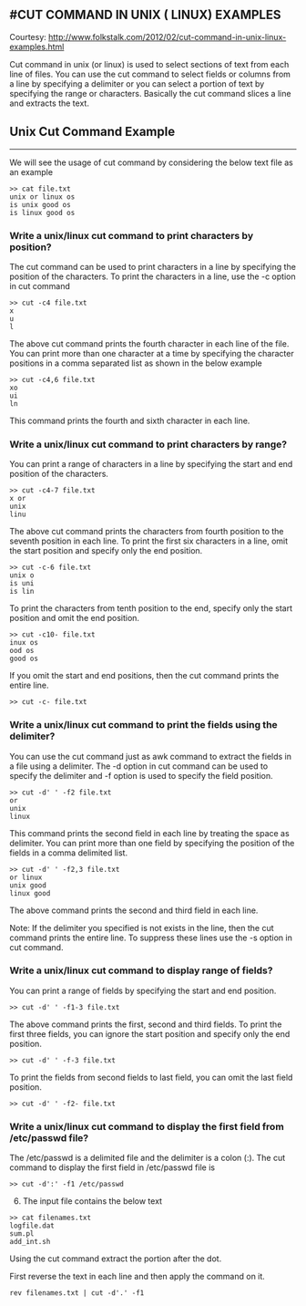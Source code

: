 #CUT COMMAND IN UNIX ( LINUX) EXAMPLES
---------------------------------------
Courtesy: http://www.folkstalk.com/2012/02/cut-command-in-unix-linux-examples.html

Cut command in unix (or linux) is used to select sections of text from each line of files. You can use the cut command to select fields or columns from a line by specifying a delimiter or you can select a portion of text by specifying the range or characters. Basically the cut command slices a line and extracts the text.

## Unix Cut Command Example
----------------------------
We will see the usage of cut command by considering the below text file as an example

```
>> cat file.txt
unix or linux os
is unix good os
is linux good os
```

### Write a unix/linux cut command to print characters by position?

The cut command can be used to print characters in a line by specifying the position of the characters. To print the characters in a line, use the -c option in cut command

```
>> cut -c4 file.txt
x
u
l
```

The above cut command prints the fourth character in each line of the file. You can print more than one character at a time by specifying the character positions in a comma separated list as shown in the below example
```
>> cut -c4,6 file.txt
xo
ui
ln
```
This command prints the fourth and sixth character in each line.

### Write a unix/linux cut command to print characters by range?

You can print a range of characters in a line by specifying the start and end position of the characters.
```
>> cut -c4-7 file.txt
x or
unix
linu
```
The above cut command prints the characters from fourth position to the seventh position in each line. To print the first six characters in a line, omit the start position and specify only the end position.
```
>> cut -c-6 file.txt
unix o
is uni
is lin
```
To print the characters from tenth position to the end, specify only the start position and omit the end position.
```
>> cut -c10- file.txt
inux os
ood os
good os
```
If you omit the start and end positions, then the cut command prints the entire line.
```
>> cut -c- file.txt
```
### Write a unix/linux cut command to print the fields using the delimiter?

You can use the cut command just as awk command to extract the fields in a file using a delimiter. The -d option in cut command can be used to specify the delimiter and -f option is used to specify the field position.
```
>> cut -d' ' -f2 file.txt
or
unix
linux
```
This command prints the second field in each line by treating the space as delimiter. You can print more than one field by specifying the position of the fields in a comma delimited list.
```
>> cut -d' ' -f2,3 file.txt
or linux
unix good
linux good
```
The above command prints the second and third field in each line.

Note: If the delimiter you specified is not exists in the line, then the cut command prints the entire line. To suppress these lines use the -s option in cut command.

### Write a unix/linux cut command to display range of fields?

You can print a range of fields by specifying the start and end position.
```
>> cut -d' ' -f1-3 file.txt
```
The above command prints the first, second and third fields. To print the first three fields, you can ignore the start position and specify only the end position.
```
>> cut -d' ' -f-3 file.txt
```
To print the fields from second fields to last field, you can omit the last field position.
```
>> cut -d' ' -f2- file.txt
```
### Write a unix/linux cut command to display the first field from /etc/passwd file?

The /etc/passwd is a delimited file and the delimiter is a colon (:). The cut command to display the first field in /etc/passwd file is
```
>> cut -d':' -f1 /etc/passwd
```
6. The input file contains the below text
```
>> cat filenames.txt
logfile.dat
sum.pl
add_int.sh
```
Using the cut command extract the portion after the dot.

First reverse the text in each line and then apply the command on it.
```
rev filenames.txt | cut -d'.' -f1
```
